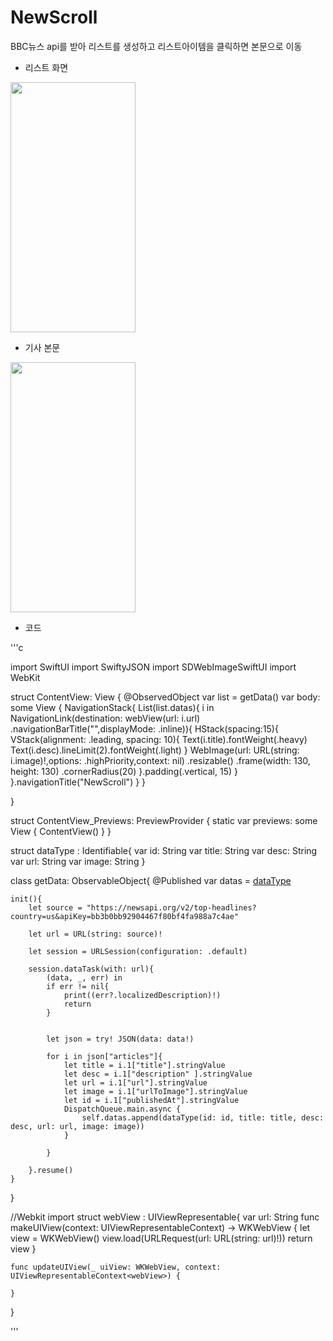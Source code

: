 # NewScroll
BBC뉴스 api를 받아 리스트를 생성하고 리스트아이템을 클릭하면 본문으로 이동

- 리스트 화면
<img src = "https://user-images.githubusercontent.com/119280160/229792508-ce39647d-df24-40ff-9409-9aa7bc0b24ce.png" width = "200" height = "400"/>

- 기사 본문
<img src = "https://user-images.githubusercontent.com/119280160/229792554-05705513-92cb-4e7a-9c87-6aaa4b42a46f.png" width = "200" height = "400"/>

- 코드

 '''c
 
import SwiftUI
import SwiftyJSON
import SDWebImageSwiftUI
import WebKit

struct ContentView: View {
    @ObservedObject var list = getData()
    var body: some View {
        NavigationStack{
            List(list.datas){
            i in
                NavigationLink(destination: webView(url: i.url)
                    .navigationBarTitle("",displayMode: .inline)){
                    HStack(spacing:15){
                        VStack(alignment: .leading, spacing: 10){
                            Text(i.title).fontWeight(.heavy)
                            Text(i.desc).lineLimit(2).fontWeight(.light)
                        }
                        WebImage(url: URL(string: i.image)!,options: .highPriority,context: nil)
                            .resizable()
                            .frame(width: 130, height: 130)
                            .cornerRadius(20)
                    }.padding(.vertical, 15)
                }
            }.navigationTitle("NewScroll")
        }
            }
    
}

struct ContentView_Previews: PreviewProvider {
    static var previews: some View {
        ContentView()
    }
}

struct dataType : Identifiable{
    var id: String
    var title: String
    var desc: String
    var url: String
    var image: String
}

class getData: ObservableObject{
    @Published var datas = [dataType]()
    
    init(){
        let source = "https://newsapi.org/v2/top-headlines?country=us&apiKey=bb3b0bb92904467f80bf4fa988a7c4ae"
        
        let url = URL(string: source)!
        
        let session = URLSession(configuration: .default)
        
        session.dataTask(with: url){
            (data, _, err) in
            if err != nil{
                print((err?.localizedDescription)!)
                return
            }
            
            
            let json = try! JSON(data: data!)
            
            for i in json["articles"]{
                let title = i.1["title"].stringValue
                let desc = i.1["description" ].stringValue
                let url = i.1["url"].stringValue
                let image = i.1["urlToImage"].stringValue
                let id = i.1["publishedAt"].stringValue
                DispatchQueue.main.async {
                    self.datas.append(dataType(id: id, title: title, desc: desc, url: url, image: image))
                }
               
            }
            
        }.resume()
    }
}

//Webkit import
struct webView : UIViewRepresentable{
    var url: String
    func makeUIView(context: UIViewRepresentableContext<webView>) -> WKWebView {
        let view = WKWebView()
        view.load(URLRequest(url: URL(string: url)!))
        return view
    }
    
    func updateUIView(_ uiView: WKWebView, context: UIViewRepresentableContext<webView>) {
        
    }
}

 '''
